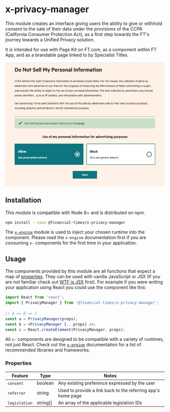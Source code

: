 # x-privacy-manager

This module creates an interface giving users the ability to give or withhold consent to the sale of their data under the provisions of the CCPA (California Consumer Protection Act), as a first step towards the FT's journey towards a Unified Privacy solution.

It is intended for use with Page Kit on FT.com, as a component within FT App, and as a brandable page linked to by Specialist Titles.

![Privacy Manager UI](docs/ccpa.png)

## Installation

This module is compatible with Node 8+ and is distributed on npm.

```bash
npm install --save @financial-times/x-privacy-manager
```

The [`x-engine`][engine] module is used to inject your chosen runtime into the component. Please read the `x-engine` documentation first if you are consuming `x-` components for the first time in your application.

[engine]: https://github.com/Financial-Times/x-dash/tree/master/packages/x-engine


## Usage

The components provided by this module are all functions that expect a map of [properties](#properties). They can be used with vanilla JavaScript or JSX (If you are not familiar check out [WTF is JSX][jsx-wtf] first). For example if you were writing your application using React you could use the component like this:

```jsx
import React from 'react';
import { PrivacyManager } from '@financial-times/x-privacy-manager';

// A == B == C
const a = PrivacyManager(props);
const b = <PrivacyManager {...props} />;
const c = React.createElement(PrivacyManager, props);
```

All `x-` components are designed to be compatible with a variety of runtimes, not just React. Check out the [`x-engine`][engine] documentation for a list of recommended libraries and frameworks.

[jsx-wtf]: https://jasonformat.com/wtf-is-jsx/

### Properties

Feature          | Type     | Notes
-----------------|----------|----------------------------
`consent`        | boolean  | Any existing preference expressed by the user
`referrer`       | string   | Used to provide a link back to the referring app's home page
`legislation`    | string[] | An array of the applicable legislation IDs
